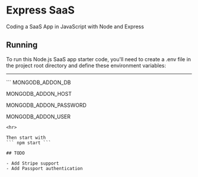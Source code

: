 # Express SaaS
 Coding a SaaS App in JavaScript with Node and Express
 
 ## Running
 
To run this Node.js SaaS app starter code, you'll need to create a .env file in the project root directory and define these environment variables:
<hr>
```
MONGODB_ADDON_DB

MONGODB_ADDON_HOST

MONGODB_ADDON_PASSWORD

MONGODB_ADDON_USER
```
<hr>

Then start with 
``` npm start ```

## TODO

- Add Stripe support
- Add Passport authentication
